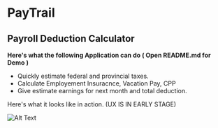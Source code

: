 # PayTrail

## Payroll Deduction Calculator ##

**Here's what the following Application can do ( Open README.md for Demo )**

* Quickly estimate federal and provincial taxes.
* Calculate Employement Insuracnce, Vacation Pay, CPP 
* Give estimate earnings for next month and total deduction.

Here's what it looks like in action. (UX IS IN EARLY STAGE)

![Alt Text](https://github.com/YASH12366/PayTrail/blob/master/PayTrailDemo.gif)

